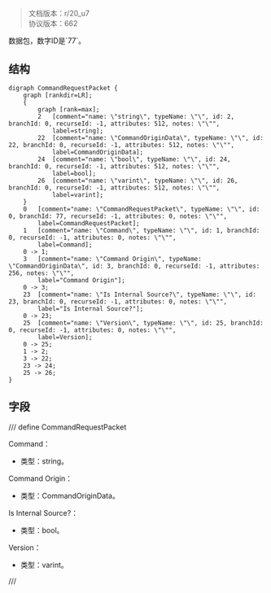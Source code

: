 # <!-- md:samp CommandRequestPacket -->

> 文档版本：r/20_u7<br/>协议版本：662

<!-- md:samp CommandRequestPacket -->数据包，数字ID是`77`。

## 结构

```viz
digraph CommandRequestPacket {
	graph [rankdir=LR];
	{
		graph [rank=max];
		2	[comment="name: \"string\", typeName: \"\", id: 2, branchId: 0, recurseId: -1, attributes: 512, notes: \"\"",
			label=string];
		22	[comment="name: \"CommandOriginData\", typeName: \"\", id: 22, branchId: 0, recurseId: -1, attributes: 512, notes: \"\"",
			label=CommandOriginData];
		24	[comment="name: \"bool\", typeName: \"\", id: 24, branchId: 0, recurseId: -1, attributes: 512, notes: \"\"",
			label=bool];
		26	[comment="name: \"varint\", typeName: \"\", id: 26, branchId: 0, recurseId: -1, attributes: 512, notes: \"\"",
			label=varint];
	}
	0	[comment="name: \"CommandRequestPacket\", typeName: \"\", id: 0, branchId: 77, recurseId: -1, attributes: 0, notes: \"\"",
		label=CommandRequestPacket];
	1	[comment="name: \"Command\", typeName: \"\", id: 1, branchId: 0, recurseId: -1, attributes: 0, notes: \"\"",
		label=Command];
	0 -> 1;
	3	[comment="name: \"Command Origin\", typeName: \"CommandOriginData\", id: 3, branchId: 0, recurseId: -1, attributes: 256, notes: \"\"",
		label="Command Origin"];
	0 -> 3;
	23	[comment="name: \"Is Internal Source?\", typeName: \"\", id: 23, branchId: 0, recurseId: -1, attributes: 0, notes: \"\"",
		label="Is Internal Source?"];
	0 -> 23;
	25	[comment="name: \"Version\", typeName: \"\", id: 25, branchId: 0, recurseId: -1, attributes: 0, notes: \"\"",
		label=Version];
	0 -> 25;
	1 -> 2;
	3 -> 22;
	23 -> 24;
	25 -> 26;
}

```

## 字段

/// define
CommandRequestPacket

Command：<!-- md:samp string -->

- 类型：string。

Command Origin：[<!-- md:samp CommandOriginData -->](../types/commandorigindata.md)

- 类型：CommandOriginData。

Is Internal Source?：<!-- md:samp bool -->

- 类型：bool。

Version：<!-- md:samp varint -->

- 类型：varint。


///
